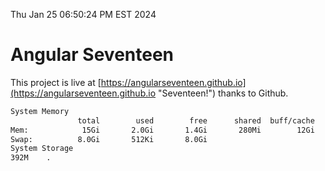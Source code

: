 Thu Jan 25 06:50:24 PM EST 2024

# Angular Seventeen


This project is live at [https://angularseventeen.github.io](https://angularseventeen.github.io "Seventeen!") thanks to Github.

```bash
System Memory
               total        used        free      shared  buff/cache   available
Mem:            15Gi       2.0Gi       1.4Gi       280Mi        12Gi        13Gi
Swap:          8.0Gi       512Ki       8.0Gi
System Storage
392M	.
```
```bash
